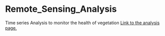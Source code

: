 # Remote_Sensing_Analysis
Time series Analysis to monitor the health of vegetation
[Link to the analysis page.](https://oyelowo.github.io/Remote_Sensing_Analysis/Time_Series_Analysis_RS.html)
